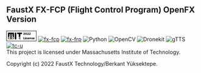 ﻿## FaustX FX-FCP (Flight Control Program) OpenFX Version

<a href="https://github.com/Berkantyuks/FaustX-FX1-AI-OpenFX/blob/main/license" rel="mmit"><img width="79px" style="border-width: 0;" src="https://github.com/Berkantyuks/FaustX-FX1-AI-OpenFX/blob/main/parts/images/mit-license-custom.png" alt="mit" /></a>
<a href="https://www.faustx.com/en/" rel="fx1ai"><img width="79px" style="border-width: 0;" src="https://github.com/Berkantyuks/FaustX-Flight-Records/blob/main/Images/114x40-fcp.png" alt="fx-fcp" /></a>
<a href="https://www.faustx.com/en/" rel="fxfrp"><img width="79px" style="border-width: 0;" src="https://github.com/Berkantyuks/FaustX-Flight-Records/blob/main/Images/114x40-fx-frp-new.png" alt="fx-frp" /></a>
![Python](https://img.shields.io/badge/Python-000000?style=for-the-badge&logo=python&logoColor=white)
![OpenCV](https://img.shields.io/badge/OpenCV-000000?style=for-the-badge&logo=OpenCV&logoColor=white)
![Dronekit](https://img.shields.io/badge/Ardupilot%20STIL-000000?style=for-the-badge&logo=null&logoColor=white)
![gTTS](https://img.shields.io/badge/gTTS-000000?style=for-the-badge&logo=null&logoColor=white)
<a href="https://github.com/Berkantyuks/QA-Project-Test-Classification-Mark#test-class-u" rel="tc-u"><img width="79px" style="border-width: 0;" src="https://github.com/Berkantyuks/QA-Project-Test-Classification-Mark/blob/main/TCM-114x40-light/114x40-tc-u.png" alt="tc-u" /></a>
<br/>
This project is licensed under Massachusetts Institute of Technology.

Copyright (c) 2022 FaustX Technology/Berkant Yüksektepe.
